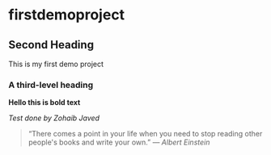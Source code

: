 # firstdemoproject

## Second Heading
This is my first demo project
### A third-level heading

**Hello this is bold text**

*Test done by Zohaib Javed*

>“There comes a point in your life when you need to stop reading other people's books and write your own.”
*― Albert Einstein*
